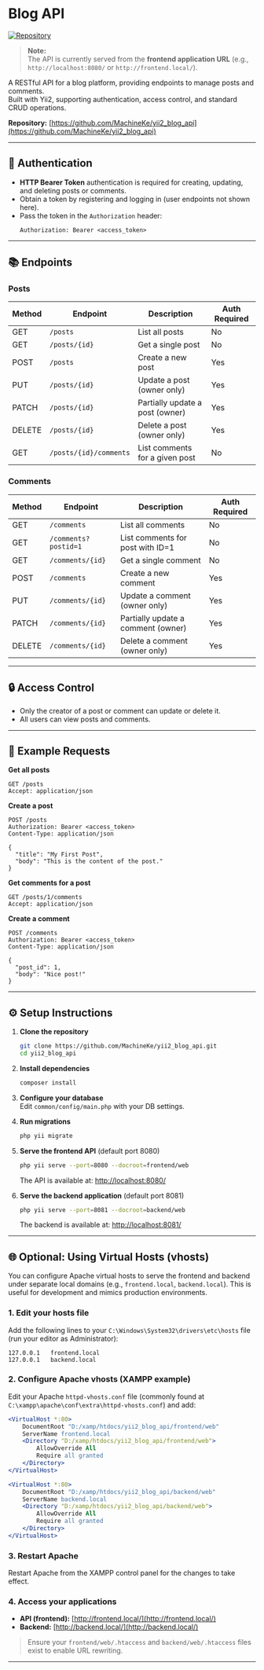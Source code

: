 # Blog API

[![Repository](https://img.shields.io/badge/GitHub-MachineKe%2Fyii2__blog__api-blue?logo=github)](https://github.com/MachineKe/yii2_blog_api)

> **Note:**  
> The API is currently served from the **frontend application URL** (e.g., `http://localhost:8080/` or `http://frontend.local/`).

A RESTful API for a blog platform, providing endpoints to manage posts and comments.  
Built with Yii2, supporting authentication, access control, and standard CRUD operations.

**Repository:** [https://github.com/MachineKe/yii2_blog_api](https://github.com/MachineKe/yii2_blog_api)

---

## 🚀 Authentication

- **HTTP Bearer Token** authentication is required for creating, updating, and deleting posts or comments.
- Obtain a token by registering and logging in (user endpoints not shown here).
- Pass the token in the `Authorization` header:  
  ```
  Authorization: Bearer <access_token>
  ```

---

## 📚 Endpoints

### Posts

| Method | Endpoint                | Description                        | Auth Required |
|--------|------------------------|------------------------------------|--------------|
| GET    | `/posts`               | List all posts                     | No           |
| GET    | `/posts/{id}`          | Get a single post                  | No           |
| POST   | `/posts`               | Create a new post                  | Yes          |
| PUT    | `/posts/{id}`          | Update a post (owner only)         | Yes          |
| PATCH  | `/posts/{id}`          | Partially update a post (owner)    | Yes          |
| DELETE | `/posts/{id}`          | Delete a post (owner only)         | Yes          |
| GET    | `/posts/{id}/comments` | List comments for a given post     | No           |

### Comments

| Method | Endpoint                  | Description                        | Auth Required |
|--------|--------------------------|------------------------------------|--------------|
| GET    | `/comments`              | List all comments                  | No           |
| GET    | `/comments?postid=1`     | List comments for post with ID=1   | No           |
| GET    | `/comments/{id}`         | Get a single comment               | No           |
| POST   | `/comments`              | Create a new comment               | Yes          |
| PUT    | `/comments/{id}`         | Update a comment (owner only)      | Yes          |
| PATCH  | `/comments/{id}`         | Partially update a comment (owner) | Yes          |
| DELETE | `/comments/{id}`         | Delete a comment (owner only)      | Yes          |

---

## 🔒 Access Control

- Only the creator of a post or comment can update or delete it.
- All users can view posts and comments.

---

## 📝 Example Requests

**Get all posts**
```http
GET /posts
Accept: application/json
```

**Create a post**
```http
POST /posts
Authorization: Bearer <access_token>
Content-Type: application/json

{
  "title": "My First Post",
  "body": "This is the content of the post."
}
```

**Get comments for a post**
```http
GET /posts/1/comments
Accept: application/json
```

**Create a comment**
```http
POST /comments
Authorization: Bearer <access_token>
Content-Type: application/json

{
  "post_id": 1,
  "body": "Nice post!"
}
```

---

## ⚙️ Setup Instructions

1. **Clone the repository**
   ```sh
   git clone https://github.com/MachineKe/yii2_blog_api.git
   cd yii2_blog_api
   ```

2. **Install dependencies**
   ```sh
   composer install
   ```

3. **Configure your database**  
   Edit `common/config/main.php` with your DB settings.

4. **Run migrations**
   ```sh
   php yii migrate
   ```

5. **Serve the frontend API** (default port 8080)
   ```sh
   php yii serve --port=8080 --docroot=frontend/web
   ```
   The API is available at: [http://localhost:8080/](http://localhost:8080/)

6. **Serve the backend application** (default port 8081)
   ```sh
   php yii serve --port=8081 --docroot=backend/web
   ```
   The backend is available at: [http://localhost:8081/](http://localhost:8081/)

---

## 🌐 Optional: Using Virtual Hosts (vhosts)

You can configure Apache virtual hosts to serve the frontend and backend under separate local domains (e.g., `frontend.local`, `backend.local`). This is useful for development and mimics production environments.

### 1. Edit your hosts file

Add the following lines to your `C:\Windows\System32\drivers\etc\hosts` file (run your editor as Administrator):

```hosts
127.0.0.1   frontend.local
127.0.0.1   backend.local
```

### 2. Configure Apache vhosts (XAMPP example)

Edit your Apache `httpd-vhosts.conf` file (commonly found at `C:\xampp\apache\conf\extra\httpd-vhosts.conf`) and add:

```apache
<VirtualHost *:80>
    DocumentRoot "D:/xamp/htdocs/yii2_blog_api/frontend/web"
    ServerName frontend.local
    <Directory "D:/xamp/htdocs/yii2_blog_api/frontend/web">
        AllowOverride All
        Require all granted
    </Directory>
</VirtualHost>

<VirtualHost *:80>
    DocumentRoot "D:/xamp/htdocs/yii2_blog_api/backend/web"
    ServerName backend.local
    <Directory "D:/xamp/htdocs/yii2_blog_api/backend/web">
        AllowOverride All
        Require all granted
    </Directory>
</VirtualHost>
```

### 3. Restart Apache

Restart Apache from the XAMPP control panel for the changes to take effect.

### 4. Access your applications

- **API (frontend):** [http://frontend.local/](http://frontend.local/)
- **Backend:** [http://backend.local/](http://backend.local/)

> Ensure your `frontend/web/.htaccess` and `backend/web/.htaccess` files exist to enable URL rewriting.

---
